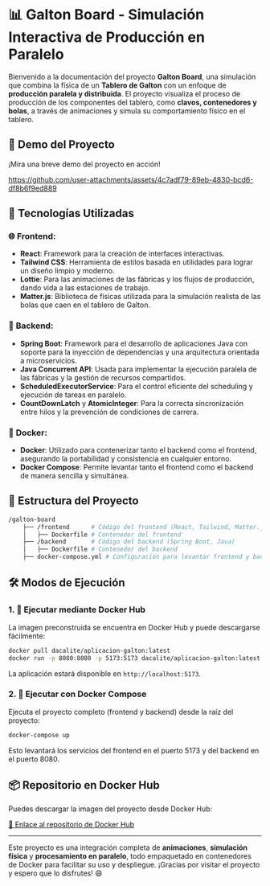 # 📊 Galton Board - Simulación Interactiva de Producción en Paralelo

Bienvenido a la documentación del proyecto **Galton Board**, una simulación que combina la física de un **Tablero de Galton** con un enfoque de **producción paralela y distribuida**. El proyecto visualiza el proceso de producción de los componentes del tablero, como **clavos, contenedores y bolas**, a través de animaciones y simula su comportamiento físico en el tablero.


## 🎥 Demo del Proyecto

¡Mira una breve demo del proyecto en acción!



https://github.com/user-attachments/assets/4c7adf79-89eb-4830-bcd6-df8b6f9ed889




## 🚀 Tecnologías Utilizadas

### 🌐 **Frontend**:
- **React**: Framework para la creación de interfaces interactivas.
- **Tailwind CSS**: Herramienta de estilos basada en utilidades para lograr un diseño limpio y moderno.
- **Lottie**: Para las animaciones de las fábricas y los flujos de producción, dando vida a las estaciones de trabajo.
- **Matter.js**: Biblioteca de físicas utilizada para la simulación realista de las bolas que caen en el tablero de Galton.

### 🔧 **Backend**:
- **Spring Boot**: Framework para el desarrollo de aplicaciones Java con soporte para la inyección de dependencias y una arquitectura orientada a microservicios.
- **Java Concurrent API**: Usada para implementar la ejecución paralela de las fábricas y la gestión de recursos compartidos.
- **ScheduledExecutorService**: Para el control eficiente del scheduling y ejecución de tareas en paralelo.
- **CountDownLatch** y **AtomicInteger**: Para la correcta sincronización entre hilos y la prevención de condiciones de carrera.

### 🐳 **Docker**:
- **Docker**: Utilizado para contenerizar tanto el backend como el frontend, asegurando la portabilidad y consistencia en cualquier entorno.
- **Docker Compose**: Permite levantar tanto el frontend como el backend de manera sencilla y simultánea.


## 📁 Estructura del Proyecto

```bash
/galton-board
    ├── /frontend      # Código del frontend (React, Tailwind, Matter.js)
    │   ├── Dockerfile # Contenedor del frontend
    ├── /backend       # Código del backend (Spring Boot, Java)
    │   ├── Dockerfile # Contenedor del backend
    ├── docker-compose.yml # Configuración para levantar frontend y backend
```


## 🛠️ Modos de Ejecución

### 1. 🐳 **Ejecutar mediante Docker Hub**
La imagen preconstruida se encuentra en Docker Hub y puede descargarse fácilmente:

```bash
docker pull dacalite/aplicacion-galton:latest
docker run -p 8080:8080 -p 5173:5173 dacalite/aplicacion-galton:latest
```

La aplicación estará disponible en `http://localhost:5173`.

### 2. 🔧 **Ejecutar con Docker Compose**
Ejecuta el proyecto completo (frontend y backend) desde la raíz del proyecto:

```bash
docker-compose up
```

Esto levantará los servicios del frontend en el puerto 5173 y del backend en el puerto 8080.


## 📦 Repositorio en Docker Hub

Puedes descargar la imagen del proyecto desde Docker Hub:

[🔗 Enlace al repositorio de Docker Hub](https://hub.docker.com/repository/docker/dacalite/aplicacion-galton/general)

---

Este proyecto es una integración completa de **animaciones**, **simulación física** y **procesamiento en paralelo**, todo empaquetado en contenedores de Docker para facilitar su uso y despliegue. ¡Gracias por visitar el proyecto y espero que lo disfrutes! 😄
